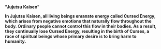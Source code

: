 **"Jujutsu Kaisen"**

**In Jujutsu Kaisen, all living beings emanate energy called Cursed Energy, which arises from negative emotions that naturally flow throughout the body. Ordinary people cannot control this flow in their bodies. As a result, they continually lose Cursed Energy, resulting in the birth of Curses, a race of spiritual beings whose primary desire is to bring harm to humanity.** 
